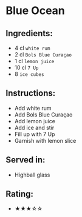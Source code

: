 # Blue Ocean

## Ingredients:
- 4 cl `white rum`
- 2 cl `Bols Blue Curaçao`
- 1 cl `lemon juice`
- 10 cl `7 Up`
- 8 `ice cubes`

## Instructions:
- Add white rum
- Add Bols Blue Curaçao
- Add lemon juice
- Add ice and stir
- Fill up with 7 Up
- Garnish with lemon slice

## Served in:
- Highball glass

## Rating:
- ★★★☆☆